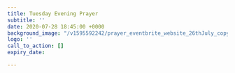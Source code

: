 ```yaml
---
title: Tuesday Evening Prayer
subtitle: ''
date: 2020-07-28 18:45:00 +0000
background_image: "/v1595592242/prayer_eventbrite_website_26thJuly_copy_inyso6.png"
logo: ''
call_to_action: []
expiry_date: 

---
```

